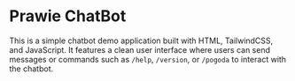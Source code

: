 # Prawie ChatBot

This is a simple chatbot demo application built with HTML, TailwindCSS, and JavaScript. It features a clean user interface where users can send messages or commands such as `/help`, `/version`, or `/pogoda` to interact with the chatbot.
